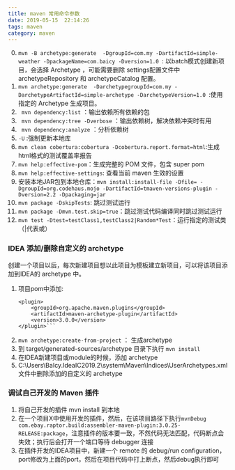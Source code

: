 ```yaml
---
title: maven 常用命令参数
date: 2019-05-15  22:14:26
tags: maven          
category: maven
---
```

0. `mvn -B archetype:generate  -DgroupId=com.my -DartifactId=simple-weather -DpackageName=com.baicy -Dversion=1.0 `: 以batch模式创建新项目，会选择 Archetype ，可能需要删除 settings配置文件中 archetypeRepository 和 archetypeCatalog 配置。
1. `mvn archetype:generate  -DarchetypegroupId=com.my -DarchetypeArtifactId=simple-archetype -DarchetypeVersion=1.0 `:使用指定的 Archetype 生成项目。
2. ` mvn dependency:list` ：输出依赖所有依赖的包
3. ` mvn dependency:tree -Dverbose` ：输出依赖树，解决依赖冲突时有用
4. ` mvn dependency:analyze` ：分析依赖树
5. `-U` :强制更新本地库
6. `mvn clean cobertura:cobertura -Dcobertura.report.format=html`:生成html格式的测试覆盖率报告
7. `mvn help:effective-pom`：生成完整的 POM 文件，包含 super pom
8. `mvn help:effective-settings`: 查看当前 maven 生效的设置
9. 安装本地JAR包到本地仓库：`mvn install:install-file -Dfile= -DgroupId=org.codehaus.mojo -DartifactId=tmaven-versions-plugin -Dversion=2.2 -Dpackaging=jar`
10. `mvn package -DskipTests`: 跳过测试运行
11. `mvn package -Dmvn.test.skip=true`：跳过测试代码编译同时跳过测试运行
12. `mvn test -Dtest=testClass1,testClass2|Random*Test`：运行指定的测试类（|代表或）

### IDEA 添加/删除自定义的 archetype
创建一个项目以后，每次新建项目想以此项目为模板建立新项目，可以将该项目添加到IDEA的 archetype 中。

1. 项目pom中添加:
    ``` 
    <plugin>
        <groupId>org.apache.maven.plugins</groupId>
        <artifactId>maven-archetype-plugin</artifactId>
        <version>3.0.0</version>
    </plugin>```
2. `mvn archetype:create-from-project` ： 生成archetype
3. 到 target/generated-sources/archetype 目录下执行 `mvn install`
4. 在IDEA新建项目或module的时候，添加 archetype
5. C:\Users\BaIcy\.IdeaIC2019.2\system\Maven\Indices\UserArchetypes.xml 文件中删除添加的自定义的 archetype

### 调试自己开发的 Maven 插件
1. 将自己开发的插件 mvn install 到本地
2. 在一个项目X中使用开发的插件，然后，在该项目路径下执行`mvnDebug com.ebay.raptor.build:assembler-maven-plugin:3.0.25-RELEASE:package`，注意插件的版本要一致，不然代码无法匹配，代码断点会失效；执行后会打开一个端口等待 debugger 连接 
3. 在插件开发的IDEA项目中，新建一个 remote 的 debug/run configuration，port修改为上面的port，然后在项目代码中打上断点，然后debug执行即可
